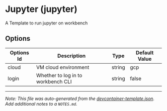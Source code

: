 
# Jupyter (jupyter)

A Template to run jupyter on workbench

## Options

| Options Id | Description | Type | Default Value |
|-----|-----|-----|-----|
| cloud | VM cloud environment | string | gcp |
| login | Whether to log in to workbench CLI | string | false |



---

_Note: This file was auto-generated from the [devcontainer-template.json](devcontainer-template.json).  Add additional notes to a `NOTES.md`._
